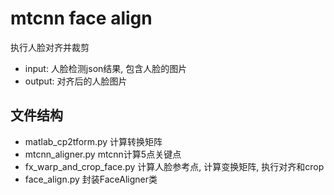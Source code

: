 # mtcnn face align
执行人脸对齐并裁剪
- input: 人脸检测json结果, 包含人脸的图片
- output: 对齐后的人脸图片

## 文件结构
- matlab_cp2tform.py 计算转换矩阵
- mtcnn_aligner.py mtcnn计算5点关键点
- fx_warp_and_crop_face.py 计算人脸参考点, 计算变换矩阵, 执行对齐和crop
- face_align.py 封装FaceAligner类
